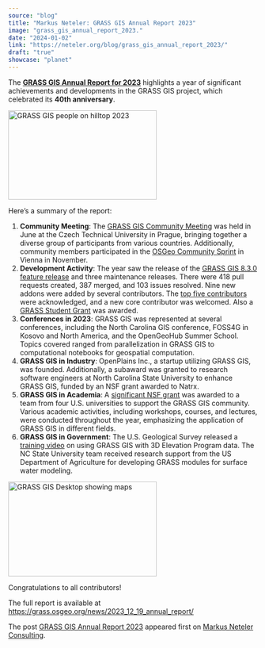 ```yaml
---
source: "blog"
title: "Markus Neteler: GRASS GIS Annual Report 2023"
image: "grass_gis_annual_report_2023."
date: "2024-01-02"
link: "https://neteler.org/blog/grass_gis_annual_report_2023/"
draft: "true"
showcase: "planet"
---
```


<p>The <strong><a href="https://grass.osgeo.org/news/2023_12_19_annual_report/">GRASS GIS Annual Report for 2023</a></strong> highlights a year of significant achievements and developments in the GRASS GIS project, which celebrated its <strong>40th anniversary</strong>.</p>
<p><a href="https://neteler.org/wp-content/uploads/2024/01/GRASS_people_on_hilltop_2023.jpg"><img fetchpriority="high" decoding="async" class="alignright wp-image-2437 size-medium" src="https://neteler.org/wp-content/uploads/2024/01/GRASS_people_on_hilltop_2023-300x180.jpg" alt="GRASS GIS people on hilltop 2023" width="300" height="180" srcset="https://neteler.org/wp-content/uploads/2024/01/GRASS_people_on_hilltop_2023-300x180.jpg 300w, https://neteler.org/wp-content/uploads/2024/01/GRASS_people_on_hilltop_2023-150x90.jpg 150w, https://neteler.org/wp-content/uploads/2024/01/GRASS_people_on_hilltop_2023-768x462.jpg 768w, https://neteler.org/wp-content/uploads/2024/01/GRASS_people_on_hilltop_2023-624x375.jpg 624w, https://neteler.org/wp-content/uploads/2024/01/GRASS_people_on_hilltop_2023.jpg 1000w" sizes="(max-width: 300px) 100vw, 300px" /></a></p>
<p>Here&#8217;s a summary of the report:</p>
<ol>
<li><strong>Community Meeting</strong>: The <a href="https://grass.osgeo.org/news/2023_08_13_grass_community_meeting_prague_june_2023_report">GRASS GIS Community Meeting</a> was held in June at the Czech Technical University in Prague, bringing together a diverse group of participants from various countries. Additionally, community members participated in the <a href="https://wiki.osgeo.org/wiki/OSGeo_Community_Sprint_2023">OSGeo Community Sprint</a> in Vienna in November.</li>
<li><strong>Development Activity</strong>: The year saw the release of the <a href="https://grass.osgeo.org/news/2023_06_24_grass_gis_8_3_released/">GRASS GIS 8.3.0 feature release</a> and three maintenance releases. There were 418 pull requests created, 387 merged, and 103 issues resolved. Nine new addons were added by several contributors. The <a href="https://github.com/OSGeo/grass/graphs/contributors?from=2023-01-01&amp;to=2023-12-19&amp;type=c">top five contributors</a> were acknowledged, and a new core contributor was welcomed. Also a <a class="ext broken_link" title="GRASS Student Grant" href="https://grasswiki.osgeo.org/wiki/GRASS_GIS_Student_Grants" target="_blank" rel="noopener">GRASS Student Grant</a> was awarded.</li>
<li><strong>Conferences in 2023</strong>: GRASS GIS was represented at several conferences, including the North Carolina GIS conference, FOSS4G in Kosovo and North America, and the OpenGeoHub Summer School. Topics covered ranged from parallelization in GRASS GIS to computational notebooks for geospatial computation.</li>
<li><strong>GRASS GIS in Industry</strong>: OpenPlains Inc., a startup utilizing GRASS GIS, was founded. Additionally, a subaward was granted to research software engineers at North Carolina State University to enhance GRASS GIS, funded by an NSF grant awarded to Natrx.</li>
<li><strong>GRASS GIS in Academia</strong>: A <a href="https://grass.osgeo.org/news/2023_09_06_nsf_grant_awarded">significant NSF grant</a> was awarded to a team from four U.S. universities to support the GRASS GIS community. Various academic activities, including workshops, courses, and lectures, were conducted throughout the year, emphasizing the application of GRASS GIS in different fields.</li>
<li><strong>GRASS GIS in Government</strong>: The U.S. Geological Survey released a <a href="https://www.usgs.gov/media/videos/lesson-10g1-importing-and-visualizing-elevation-data-using-grass-gis">training video</a> on using GRASS GIS with 3D Elevation Program data. The NC State University team received research support from the US Department of Agriculture for developing GRASS modules for surface water modeling.</li>
</ol>
<p><a href="https://neteler.org/wp-content/uploads/2024/01/grass83_news_screenshot.jpg"><img decoding="async" class="alignright wp-image-2438 size-medium" src="https://neteler.org/wp-content/uploads/2024/01/grass83_news_screenshot-300x191.jpg" alt="GRASS GIS Desktop showing maps" width="300" height="191" srcset="https://neteler.org/wp-content/uploads/2024/01/grass83_news_screenshot-300x191.jpg 300w, https://neteler.org/wp-content/uploads/2024/01/grass83_news_screenshot-1024x651.jpg 1024w, https://neteler.org/wp-content/uploads/2024/01/grass83_news_screenshot-150x95.jpg 150w, https://neteler.org/wp-content/uploads/2024/01/grass83_news_screenshot-768x488.jpg 768w, https://neteler.org/wp-content/uploads/2024/01/grass83_news_screenshot-624x397.jpg 624w, https://neteler.org/wp-content/uploads/2024/01/grass83_news_screenshot.jpg 1419w" sizes="(max-width: 300px) 100vw, 300px" /></a></p>
<p>Congratulations to all contributors!</p>
<p>The full report is available at <a href="https://grass.osgeo.org/news/2023_12_19_annual_report/">https://grass.osgeo.org/news/2023_12_19_annual_report/</a></p>
<p>The post <a href="https://neteler.org/blog/grass_gis_annual_report_2023/">GRASS GIS Annual Report 2023</a> appeared first on <a href="https://neteler.org">Markus Neteler Consulting</a>.</p>
